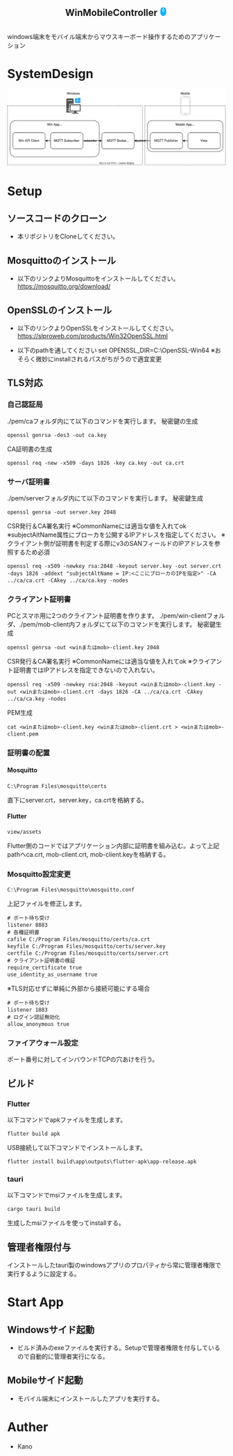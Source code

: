 <div style="text-align: center;">
    <h2 style="display: inline-block;">WinMobileController</h2>
    <img src="./doc/img/icon.png" style="display: inline-block;" width="20">
</div>

windows端末をモバイル端末からマウスキーボード操作するためのアプリケーション
# SystemDesign
![alt](./doc/img/SystemDesign.drawio.svg)
# Setup
## ソースコードのクローン
* 本リポジトリをCloneしてください。
## Mosquittoのインストール
* 以下のリンクよりMosquittoをインストールしてください。
https://mosquitto.org/download/
## OpenSSLのインストール
* 以下のリンクよりOpenSSLをインストールしてください。
https://slproweb.com/products/Win32OpenSSL.html

* 以下のpathを通してください
set OPENSSL_DIR=C:\OpenSSL-Win64
※おそらく微妙にinstallされるパスがちがうので適宜変更

## TLS対応
### 自己認証局
./pem/caフォルダ内にて以下のコマンドを実行します。
秘密鍵の生成
```
openssl genrsa -des3 -out ca.key
```
CA証明書の生成
```
openssl req -new -x509 -days 1826 -key ca.key -out ca.crt
```

### サーバ証明書
./pem/serverフォルダ内にて以下のコマンドを実行します。
秘密鍵生成
```
openssl genrsa -out server.key 2048
```
CSR発行＆CA署名実行
※CommonNameには適当な値を入れてok
※subjectAltName属性にブローカを公開するIPアドレスを指定してください。
※クライアント側が証明書を判定する際にv3のSANフィールドのIPアドレスを参照するため必須
```
openssl req -x509 -newkey rsa:2048 -keyout server.key -out server.crt -days 1826 -addext "subjectAltName = IP:<ここにブローカのIPを指定>" -CA ../ca/ca.crt -CAkey ../ca/ca.key -nodes
```

### クライアント証明書
PCとスマホ用に2つのクライアント証明書を作ります。
./pem/win-clientフォルダ、./pem/mob-client内フォルダにて以下のコマンドを実行します。
秘密鍵生成
```
openssl genrsa -out <winまたはmob>-client.key 2048
```

CSR発行＆CA署名実行
※CommonNameには適当な値を入れてok
※クライアント証明書ではIPアドレスを指定できないので入れない。
```
openssl req -x509 -newkey rsa:2048 -keyout <winまたはmob>-client.key -out <winまたはmob>-client.crt -days 1826 -CA ../ca/ca.crt -CAkey ../ca/ca.key -nodes
```
PEM生成
```
cat <winまたはmob>-client.key <winまたはmob>-client.crt > <winまたはmob>-client.pem
```

### 証明書の配置
#### Mosquitto
```
C:\Program Files\mosquitto\certs　
```
直下にserver.crt，server.key，ca.crtを格納する。

#### Flutter
```
view/assets
```
Flutter側のコードではアプリケーション内部に証明書を組み込む。よって上記pathへca.crt, mob-client.crt, mob-client.keyを格納する。

### Mosquitto設定変更
```
C:\Program Files\mosquitto\mosquitto.conf
```
上記ファイルを修正します。
```
# ポート待ち受け
listener 8883
# 各種証明書
cafile C:/Program Files/mosquitto/certs/ca.crt
keyfile C:/Program Files/mosquitto/certs/server.key
certfile C:/Program Files/mosquitto/certs/server.crt
# クライアント証明書の検証
require_certificate true
use_identity_as_username true
```

※TLS対応せずに単純に外部から接続可能にする場合
```
# ポート待ち受け
listener 1883
# ログイン認証無効化
allow_anonymous true
```
### ファイアウォール設定
ポート番号に対してインバウンドTCPの穴あけを行う。

## ビルド
### Flutter
以下コマンドでapkファイルを生成します。
```
flutter build apk
```

USB接続して以下コマンドでインストールします。
```
flutter install build\app\outputs\flutter-apk\app-release.apk
```
### tauri
以下コマンドでmsiファイルを生成します。
```
cargo tauri build
```

生成したmsiファイルを使ってinstallする。

## 管理者権限付与
インストールしたtauri製のwindowsアプリのプロパティから常に管理者権限で実行するように設定する。

# Start App
## Windowsサイド起動
* ビルド済みのexeファイルを実行する。Setupで管理者権限を付与しているので自動的に管理者実行になる。

## Mobileサイド起動
* モバイル端末にインストールしたアプリを実行する。


# Auther
* Kano
